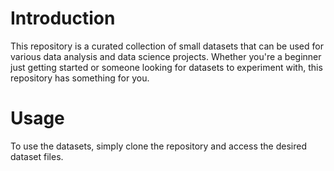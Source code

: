 # **Introduction**
This repository is a curated collection of small datasets that can be used for various data analysis and data science projects. Whether you're a beginner just getting started or someone looking for datasets to experiment with, this repository has something for you.

# **Usage**
To use the datasets, simply clone the repository and access the desired dataset files.

